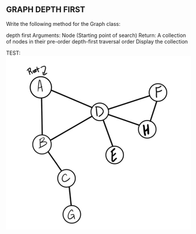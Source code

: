 
## GRAPH DEPTH FIRST
Write the following method for the Graph class:


depth first
Arguments: Node (Starting point of search)
Return: A collection of nodes in their pre-order depth-first traversal order
Display the collection

TEST:
![depth-first](depth-first.png)

